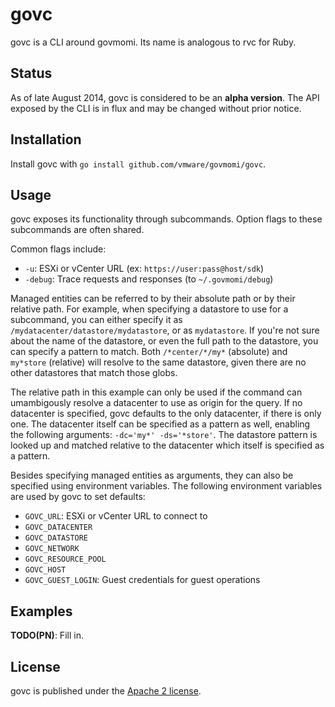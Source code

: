 # govc

govc is a CLI around govmomi. Its name is analogous to rvc for Ruby.

## Status

As of late August 2014, govc is considered to be an **alpha version**. The API
exposed by the CLI is in flux and may be changed without prior notice.

## Installation

Install govc with `go install github.com/vmware/govmomi/govc`.

## Usage

govc exposes its functionality through subcommands. Option flags
to these subcommands are often shared.

Common flags include:

* `-u`: ESXi or vCenter URL (ex: `https://user:pass@host/sdk`)
* `-debug`: Trace requests and responses (to `~/.govmomi/debug`)

Managed entities can be referred to by their absolute path or by their relative
path. For example, when specifying a datastore to use for a subcommand, you can
either specify it as `/mydatacenter/datastore/mydatastore`, or as
`mydatastore`. If you're not sure about the name of the datastore, or even the
full path to the datastore, you can specify a pattern to match. Both
`/*center/*/my*` (absolute) and `my*store` (relative) will resolve to the same
datastore, given there are no other datastores that match those globs.

The relative path in this example can only be used if the command can
umambigously resolve a datacenter to use as origin for the query. If no
datacenter is specified, govc defaults to the only datacenter, if there is only
one. The datacenter itself can be specified as a pattern as well, enabling the
following arguments: `-dc='my*' -ds='*store'`. The datastore pattern is looked
up and matched relative to the datacenter which itself is specified as a
pattern.

Besides specifying managed entities as arguments, they can also be specified
using environment variables. The following environment variables are used by govc
to set defaults:

* `GOVC_URL`: ESXi or vCenter URL to connect to
* `GOVC_DATACENTER`
* `GOVC_DATASTORE`
* `GOVC_NETWORK`
* `GOVC_RESOURCE_POOL`
* `GOVC_HOST`
* `GOVC_GUEST_LOGIN`: Guest credentials for guest operations

## Examples

**TODO(PN)**: Fill in.

## License

govc is published under the [Apache 2 license](../LICENSE).
